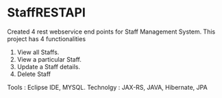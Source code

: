 # StaffRESTAPI
Created 4 rest webservice end points for Staff Management System. This project has 4 functionalities
  1. View all Staffs.
  2. View a particular Staff.
  3. Update a Staff details.
  4. Delete Staff

Tools : Eclipse IDE, MYSQL.
Technolgy : JAX-RS, JAVA, Hibernate, JPA
